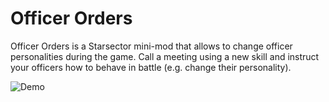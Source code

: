 # Officer Orders

Officer Orders is a Starsector mini-mod that allows to change officer personalities during the game.
Call a meeting using a new skill and instruct your officers how to behave in battle (e.g. change their personality).

![Demo](https://i.imgur.com/VS67Wxk.png)
